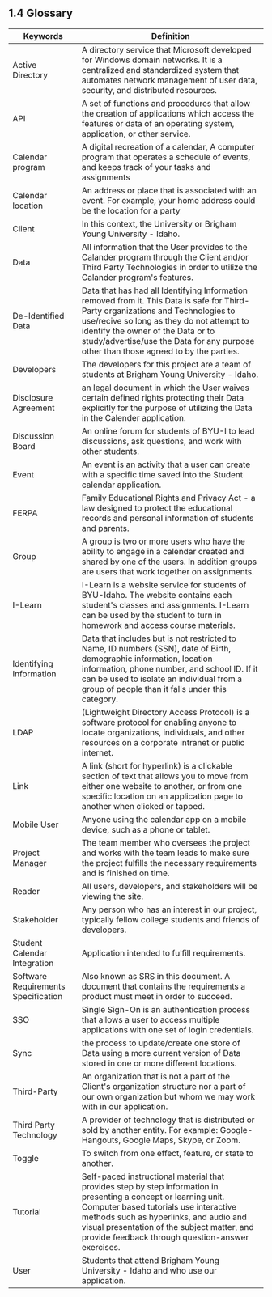 
## 1.4 Glossary

|Keywords|Definition     |
|-------|---------------|
|Active Directory|A directory service that Microsoft developed for Windows domain networks. It is a centralized and standardized system that automates network management of user data, security, and distributed resources.|
|API|A set of functions and procedures that allow the creation of applications which access the features or data of an operating system, application, or other service.|
|Calendar program|A digital recreation of a calendar, A computer program that operates a schedule of events, and keeps track of your tasks and assignments|
|Calendar location|An address or place that is associated with an event. For example, your home address could be the location for a party|
|Client| In this context, the University or Brigham Young University - Idaho. |
|Data| All information that the User provides to the Calander program through the Client and/or Third Party Technologies in order to utilize the Calander program's features. |
|De-Identified Data| Data that has had all Identifying Information removed from it. This Data is safe for Third-Party organizations and Technologies to use/recive so long as they do not attempt to identify the owner of the Data or to study/advertise/use the Data for any purpose other than those agreed to by the parties. |
|Developers|The developers for this project are a team of students at Brigham Young University - Idaho.|
|Disclosure Agreement| an legal document in which the User waives certain defined rights protecting their Data explicitly for the purpose of utilizing the Data in the Calender application.|
|Discussion Board|An online forum for students of BYU-I to lead discussions, ask questions, and work with other students.|
|Event|An event is an activity that a user can create with a specific time saved into the Student calendar application.|
|FERPA| Family Educational Rights and Privacy Act - a law designed to protect the educational records and personal information of students and parents. |
|Group| A group is two or more users who have the ability to engage in a calendar created and shared by one of the users. In addition groups are users that work together on assignments.|
|I-Learn|I-Learn is a website service for students of BYU-Idaho. The website contains each student's classes and assignments. I-Learn can be used by the student to turn in homework and access course materials.|
|Identifying Information| Data that includes but is not restricted to Name, ID numbers (SSN), date of Birth, demographic information, location information, phone number, and school ID. If it can be used to isolate an individual from a group of people than it falls under this category. |
|LDAP|(Lightweight Directory Access Protocol) is a software protocol for enabling anyone to locate organizations, individuals, and other resources on a corporate intranet or public internet.|
|Link|A link (short for hyperlink) is a clickable section of text that allows you to move from either one website to another, or from one specific location on an application page to another when clicked or tapped.|
|Mobile User|Anyone using the calendar app on a mobile device, such as a phone or tablet.|
|Project Manager|The team member who oversees the project and works with the team leads to make sure the project fulfills the necessary requirements and is finished on time.|
|Reader|All users, developers, and stakeholders will be viewing the site.|
|Stakeholder|Any person who has an interest in our project, typically fellow college students and friends of developers.|
|Student Calendar Integration|Application intended to fulfill requirements.|
|Software Requirements Specification|Also known as SRS in this document. A document that contains the requirements a product must meet in order to succeed.|
|SSO|Single Sign-On is an authentication process that allows a user to access multiple applications with one set of login credentials.|
|Sync| the process to update/create one store of Data using a more current version of Data stored in one or more different locations. |
|Third-Party| An organization that is not a part of the Client's organization structure nor a part of our own organization but whom we may work with in our application. |
|Third Party Technology| A provider of technology that is distributed or sold by another entity. For example: Google-Hangouts, Google Maps, Skype, or Zoom.|
|Toggle|To switch from one effect, feature, or state to another.|
|Tutorial|Self-paced instructional material that provides step by step information in presenting a concept or learning unit. Computer based tutorials use interactive methods such as hyperlinks, and audio and visual presentation of the subject matter, and provide feedback through question-answer exercises.|
|User|Students that attend Brigham Young University - Idaho and who use our application.|

